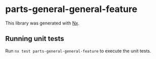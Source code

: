 # parts-general-general-feature

This library was generated with [Nx](https://nx.dev).

## Running unit tests

Run `nx test parts-general-general-feature` to execute the unit tests.
